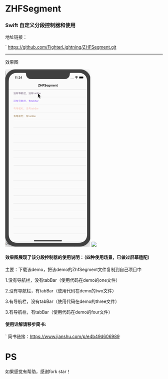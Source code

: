 # ZHFSegment
### Swift 自定义分段控制器和使用

地址链接：

`
https://github.com/FighterLightning/ZHFSegment.git

---

效果图
 
 ![](./ZHFSegment/1.gif)      ![](./ZHFSegment/图1.png)



####  效果图展现了该分段控制器的使用说明：（四种使用场景，已做过屏幕适配）

主要：下载该demo，把该demo的ZhfSegment文件复制到自己项目中

1.没有导航栏，没有tabBar（使用代码在demo的one文件）

2.没有导航栏，有tabBar（使用代码在demo的two文件）

3.有导航栏，没有tabBar（使用代码在demo的three文件）

3.有导航栏，有tabBar（使用代码在demo的four文件）

#### 使用详解请移步简书:

`
简书链接：https://www.jianshu.com/p/e4b49d606989

 
# PS

 如果感觉有帮助，感谢fork star！
